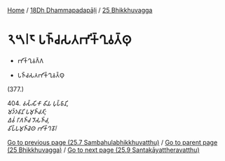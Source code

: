 
[Home](/) / [18Dh Dhammapadapāḷi](...md) / [25 Bhikkhuvagga](../18Dh/25.md)

# 𑁨𑁫𑁇𑁮 𑀧𑀜𑁆𑀘𑀲𑀢𑀪𑀺𑀓𑁆𑀔𑀼𑀯𑀢𑁆𑀣𑀼

* 𑀪𑀺𑀓𑁆𑀔𑀼𑀯𑀕𑁆𑀕

* 𑀧𑀜𑁆𑀘𑀲𑀢𑀪𑀺𑀓𑁆𑀔𑀼𑀯𑀢𑁆𑀣𑀼

(377.)

404\. _𑀯𑀲𑁆𑀲𑀺𑀓𑀸 𑀯𑀺𑀬 𑀧𑀼𑀧𑁆𑀨𑀸𑀦𑀺,_  
_𑀫𑀤𑁆𑀤𑀯𑀸𑀦𑀺 𑀧𑀫𑀼𑀜𑁆𑀘𑀢𑀺;_  
_𑀏𑀯𑀁 𑀭𑀸𑀕𑀜𑁆𑀘 𑀤𑁄𑀲𑀜𑁆𑀘,_  
_𑀯𑀺𑀧𑁆𑀧𑀫𑀼𑀜𑁆𑀘𑁂𑀣 𑀪𑀺𑀓𑁆𑀔𑀯𑁄𑁇_  


[Go to previous page (25.7 Sambahulabhikkhuvatthu)](25.7.md) / [Go to parent page (25 Bhikkhuvagga)](../18Dh/25.md) / [Go to next page (25.9 Santakāyattheravatthu)](25.9.md)


